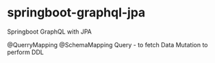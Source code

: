 # springboot-graphql-jpa
Springboot GraphQL with JPA

@QuerryMapping
@SchemaMapping
Query - to fetch Data
Mutation to perform DDL
